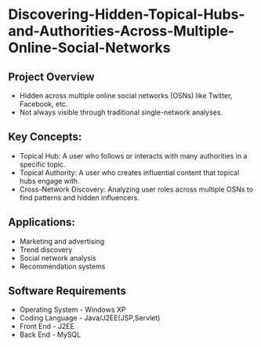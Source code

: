 # Discovering-Hidden-Topical-Hubs-and-Authorities-Across-Multiple-Online-Social-Networks
## Project Overview
- Hidden across multiple online social networks (OSNs) like Twitter, Facebook, etc.
- Not always visible through traditional single-network analyses.
## Key Concepts:
- Topical Hub: A user who follows or interacts with many authorities in a specific topic.
- Topical Authority: A user who creates influential content that topical hubs engage with.
- Cross-Network Discovery: Analyzing user roles across multiple OSNs to find patterns and hidden influencers.
## Applications:
- Marketing and advertising
- Trend discovery
- Social network analysis
- Recommendation systems
## Software Requirements
- Operating System - Windows XP
- Coding Language - Java/J2EE(JSP,Servlet)
- Front End - J2EE
- Back End - MySQL
